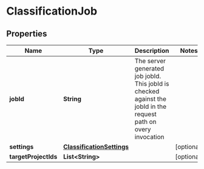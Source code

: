 
# ClassificationJob

## Properties
Name | Type | Description | Notes
------------ | ------------- | ------------- | -------------
**jobId** | **String** | The server generated job jobId. This jobId is checked against the jobId in the request path on overy invocation | 
**settings** | [**ClassificationSettings**](ClassificationSettings.md) |  |  [optional]
**targetProjectIds** | **List&lt;String&gt;** |  |  [optional]




